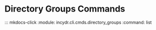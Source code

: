 
# Directory Groups Commands

::: mkdocs-click
    :module: incydr.cli.cmds.directory_groups
    :command: list
